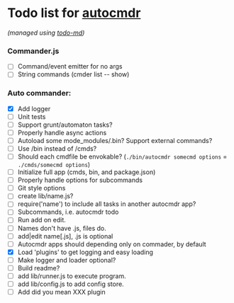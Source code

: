 # Todo list for [autocmdr](https://github.com/Hypercubed/autocmdr)

_(managed using [todo-md](https://github.com/Hypercubed/todo-md))_

### Commander.js

- [ ] Command/event emitter for no args
- [ ] String commands (cmder list -- show)

### Auto commander:

- [x] Add logger
- [ ] Unit tests
- [ ] Support grunt/automaton tasks?
- [ ] Properly handle async actions
- [ ] Autoload some mode_modules/.bin? Support external commands?
- [ ] Use /bin instead of /cmds?
- [ ] Should each cmdfile be envokable?  (`./bin/autocmdr somecmd options` = `./cmds/somecmd options`)
- [ ] Initialize full app (cmds, bin, and package.json)
- [ ] Properly handle options for subcommands
- [ ] Git style options
- [ ] create lib/name.js?
- [ ] require('name') to include all tasks in another autocmdr app?
- [ ] Subcommands, i.e. autocmdr todo <cmd>
- [ ] Run add on edit.
- [ ] Names don't have .js, files do.
- [ ] add|edit name[.js], .js is optional
- [ ] Autocmdr apps should depending only on commader, by default
- [x] Load 'plugins' to get logging and easy loading
- [ ] Make logger and loader optional?
- [ ] Build readme?
- [ ] add lib/runner.js to execute program.
- [ ] add lib/config.js to add config store.
- [ ] Add did you mean XXX plugin
